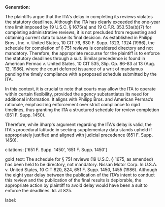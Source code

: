 **Generation:**

The plaintiffs argue that the ITA's delay in completing its reviews violates the statutory deadlines. Although the ITA has clearly exceeded the one-year time limit imposed by 19 U.S.C. § 1675(a) and 19 C.F.R. 353.53a(b)(7) for completing administrative reviews, it is not precluded from requesting and obtaining current data to base its final decision. As established in Philipp Bros., Inc. v. United States, 10 CIT 76, 630 F. Supp. 1323, 1324 (1986), the schedule for completion of § 751 reviews is considered directory and not mandatory. Therefore, the appropriate recourse for the plaintiff is to enforce the statutory deadlines through a suit. Similar precedence is found in American Permac v. United States, 10 CIT 535, Slip. Op. 86-83 at 13 (Aug. 12, 1986), where the court deferred issuance of a writ of mandamus pending the timely compliance with a proposed schedule submitted by the ITA.

In this context, it is crucial to note that courts may allow the ITA to operate within certain flexibility, provided the agency substantiates its need for additional information. It aligns with Philipp Bros. and American Permac’s rationale, emphasizing enforcement over strict compliance to rigid timelines, thus granting the ITA a structured schedule for review completion (651 F. Supp. 1450).

Therefore, while Sharp's argument regarding the ITA's delay is valid, the ITA's procedural latitude in seeking supplementary data stands upheld if appropriately justified and aligned with judicial precedence (651 F. Supp. 1450).

citations: ['651 F. Supp. 1450', '651 F. Supp. 1450']

gold_text: The schedule for § 751 reviews (19 U.S.C. § 1675, as amended) has been held to be directory, not mandatory. Nissan Motor Corp. In U.S.A. v. United States, 10 CIT 820, 824, 651 F. Supp. 1450, 1455 (1986). Although the eight year delay between the publication of the ITA’s intent to conduct this review and the publication of the final results is deplorable, the appropriate action by plaintiff to avoid delay would have been a suit to enforce the deadlines. Id. at 825.

label: 